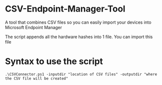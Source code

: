 # CSV-Endpoint-Manager-Tool
A tool that combines CSV files so you can easily import your devices into Microsoft Endpoint Manager

The script appends all the hardware hashes into 1 file. You can import this file 
# Syntax to use the script

`.\CSVConnector.ps1 -inputdir "location of CSV files" -outputdir "where the CSV file will be created"`
